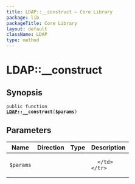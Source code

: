 ```yaml
---
title: LDAP::__construct — Core Library
package: lib
packageTitle: Core Library
layout: default
className: LDAP
type: method
---
```


# LDAP::__construct

## Synopsis

<code>public function <b><a href="LDAP">LDAP</a>::__construct</b>(<b>$params</b>)</code>

## Parameters

<table>
  <thead>
    <tr>
      <th>Name</th>
      <th>Direction</th>
      <th>Type</th>
      <th>Description</th>
    </tr>
  </thead>
  <tbody>
    <tr>
      <td><code>$params</code>
      <td><i></i></td>
      <td></td>
      <td>

      </td>
    </tr>
  </tbody>
</table>

